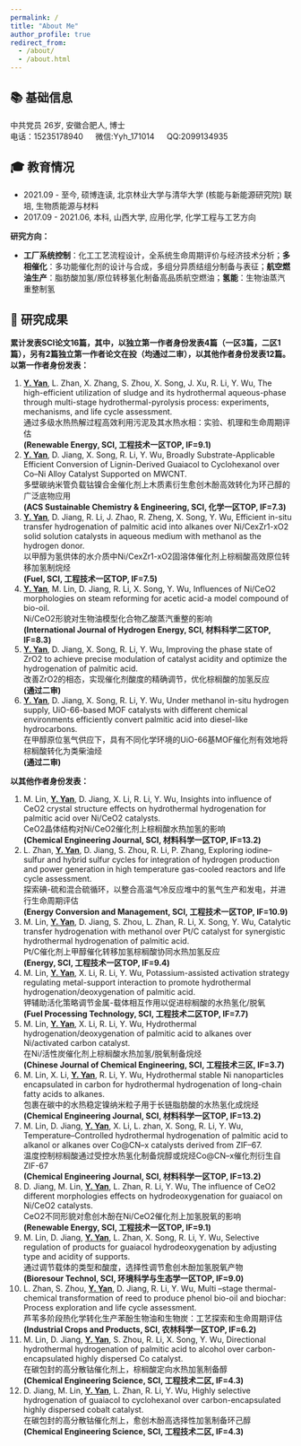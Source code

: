 ```yaml
---
permalink: /
title: "About Me"
author_profile: true
redirect_from: 
  - /about/
  - /about.html
---
```


📚 基础信息
------
中共党员 26岁, 安徽合肥人, 博士<br>
电话：15235178940 &emsp; 微信:Yyh_171014 &emsp; QQ:2099134935

🎓 教育情况
------
- 2021.09 - 至今, 硕博连读, 北京林业大学与清华大学 (核能与新能源研究院) 联培, 生物质能源与材料
- 2017.09 - 2021.06, 本科, 山西大学, 应用化学, 化学工程与工艺方向

**研究方向：**  
- **工厂系统控制**：化工工艺流程设计，全系统生命周期评价与经济技术分析；**多相催化**：多功能催化剂的设计与合成，多组分异质结组分制备与表征；**航空燃油生产**：脂肪酸加氢/原位转移氢化制备高品质航空燃油；**氢能**：生物油蒸汽重整制氢

📜 研究成果
------
**累计发表SCI论文16篇，其中，以独立第一作者身份发表4篇（一区3篇，二区1篇），另有2篇独立第一作者论文在投（均通过二审），以其他作者身份发表12篇。**  
**以第一作者身份发表：**
1.  **<u>Y. Yan</u>**, L. Zhan, X. Zhang, S. Zhou, X. Song, J. Xu, R. Li, Y. Wu, The high-efficient utilization of sludge and its hydrothermal                  aqueous-phase through multi-stage hydrothermal-pyrolysis process: experiments, mechanisms, and life cycle assessment.  
通过多级水热热解过程高效利用污泥及其水热水相：实验、机理和生命周期评估  
**(Renewable Energy, SCI, 工程技术一区TOP, IF=9.1)**
2.  **<u>Y. Yan</u>**, D. Jiang, X. Song, R. Li, Y. Wu, Broadly Substrate-Applicable Efficient Conversion of Lignin-Derived Guaiacol to Cyclohexanol over Co–Ni Alloy Catalyst Supported on MWCNT.  
多壁碳纳米管负载钴镍合金催化剂上木质素衍生愈创木酚高效转化为环己醇的广泛底物应用  
**(ACS Sustainable Chemistry & Engineering, SCI, 化学一区TOP, IF=7.3)**
3.  **<u>Y. Yan</u>**, D. Jiang, R. Li, J. Zhao, R. Zheng, X. Song, Y. Wu, Efficient in-situ transfer hydrogenation of palmitic acid into alkanes over Ni/CexZr1-xO2 solid solution catalysts in aqueous medium with methanol as the hydrogen donor.  
以甲醇为氢供体的水介质中Ni/CexZr1-xO2固溶体催化剂上棕榈酸高效原位转移加氢制烷烃  
**(Fuel, SCI, 工程技术一区TOP, IF=7.5)**
4.  **<u>Y. Yan</u>**, M. Lin, D. Jiang, R. Li, X. Song, Y. Wu, Influences of Ni/CeO2 morphologies on steam reforming for acetic acid-a model compound of bio-oil.  
Ni/CeO2形貌对生物油模型化合物乙酸蒸汽重整的影响  
**(International Journal of Hydrogen Energy, SCI, 材料科学二区TOP, IF=8.3)**
5.  **<u>Y. Yan</u>**, D. Jiang, X. Song, R. Li, Y. Wu, Improving the phase state of ZrO2 to achieve precise modulation of catalyst acidity and optimize the hydrogenation of palmitic acid.  
改善ZrO2的相态，实现催化剂酸度的精确调节，优化棕榈酸的加氢反应  
**(通过二审)**
6.  **<u>Y. Yan</u>**, D. Jiang, X. Song, R. Li, Y. Wu, Under methanol in-situ hydrogen supply, UiO-66-based MOF catalysts with different chemical environments efficiently convert palmitic acid into diesel-like hydrocarbons.  
在甲醇原位氢气供应下，具有不同化学环境的UiO-66基MOF催化剂有效地将棕榈酸转化为类柴油烃  
**(通过二审)**

**以其他作者身份发表：**
1.  M. Lin, **<u>Y. Yan</u>**, D. Jiang, X. Li, R. Li, Y. Wu, Insights into influence of CeO2 crystal structure effects on hydrothermal hydrogenation for palmitic acid over Ni/CeO2 catalysts.  
CeO2晶体结构对Ni/CeO2催化剂上棕榈酸水热加氢的影响  
**(Chemical Engineering Journal, SCI, 材料科学一区TOP, IF=13.2)**
2.  L. Zhan, **<u>Y. Yan</u>**, D. Jiang, S. Zhou, R. Li, P. Zhang, Exploring iodine–sulfur and hybrid sulfur cycles for integration of hydrogen production and power generation in high temperature gas-cooled reactors and life cycle assessment.  
探索碘-硫和混合硫循环，以整合高温气冷反应堆中的氢气生产和发电，并进行生命周期评估  
**(Energy Conversion and Management, SCI, 工程技术一区TOP, IF=10.9)**  
3.  M. Lin, **<u>Y. Yan</u>**, D. Jiang, S. Zhou, L. Zhan, R. Li, X. Song, Y. Wu, Catalytic transfer hydrogenation with methanol over Pt/C catalyst for synergistic hydrothermal hydrogenation of palmitic acid.  
Pt/C催化剂上甲醇催化转移加氢棕榈酸协同水热加氢反应  
**(Energy, SCI, 工程技术一区TOP, IF=9.4)**  
4.  M. Lin, **<u>Y. Yan</u>**, X. Li, R. Li, Y. Wu, Potassium-assisted activation strategy regulating metal-support interaction to promote hydrothermal hydrogenation/deoxygenation of palmitic acid.  
钾辅助活化策略调节金属-载体相互作用以促进棕榈酸的水热氢化/脱氧  
**(Fuel Processing Technology, SCI, 工程技术二区TOP, IF=7.7)**
5. M. Lin, **<u>Y. Yan</u>**, X. Li, R. Li, Y. Wu, Hydrothermal hydrogenation/deoxygenation of palmitic acid to alkanes over Ni/activated carbon catalyst.  
在Ni/活性炭催化剂上棕榈酸水热加氢/脱氧制备烷烃  
**(Chinese Journal of Chemical Engineering, SCI, 工程技术三区, IF=3.7)**
6.  M. Lin, X. Li, **<u>Y. Yan</u>**, R. Li, Y. Wu, Hydrothermal stable Ni nanoparticles encapsulated in carbon for hydrothermal hydrogenation of long-chain fatty acids to alkanes.  
包裹在碳中的水热稳定镍纳米粒子用于长链脂肪酸的水热氢化成烷烃  
**(Chemical Engineering Journal, SCI, 材料科学一区TOP, IF=13.2)**
7.  M. Lin, D. Jiang, **<u>Y. Yan</u>**, X. Li, L. zhan, X. Song, R. Li, Y. Wu, Temperature–Controlled hydrothermal hydrogenation of palmitic acid to alkanol or alkanes over Co@CN–x catalysts derived from ZIF–67.  
温度控制棕榈酸通过受控水热氢化制备烷醇或烷烃Co@CN–x催化剂衍生自ZIF-67  
**(Chemical Engineering Journal, SCI, 材料科学一区TOP, IF=13.2)**
8.  D. Jiang, M. Lin, **<u>Y. Yan</u>**, L. Zhan, R. Li, Y. Wu, The influence of CeO2 different morphologies effects on hydrodeoxygenation for guaiacol on Ni/CeO2 catalysts.  
CeO2不同形貌对愈创木酚在Ni/CeO2催化剂上加氢脱氧的影响  
**(Renewable Energy, SCI, 工程技术一区TOP, IF=9.1)**
9.  M. Lin, D. Jiang, **<u>Y. Yan</u>**, L. Zhan, X. Song, R. Li, Y. Wu, Selective regulation of products for guaiacol hydrodeoxygenation by adjusting type and acidity of supports.  
通过调节载体的类型和酸度，选择性调节愈创木酚加氢脱氧产物  
**(Bioresour Technol, SCI, 环境科学与生态学一区TOP, IF=9.0)**
10.  L. Zhan, S. Zhou, **<u>Y. Yan</u>**, D. Jiang, R. Li, Y. Wu, Multi –stage thermal-chemical transformation of reed to produce phenol bio-oil and biochar: Process exploration and life cycle assessment.  
芦苇多阶段热化学转化生产苯酚生物油和生物炭：工艺探索和生命周期评估  
**(Industrial Crops and Products, SCI, 农林科学一区TOP, IF=6.2)**
11.  M. Lin, D. Jiang, **<u>Y. Yan</u>**, S. Zhou, R. Li, X. Song, Y. Wu, Directional hydrothermal hydrogenation of palmitic acid to alcohol over carbon-encapsulated highly dispersed Co catalyst.  
在碳包封的高分散钴催化剂上，棕榈酸定向水热加氢制备醇  
**(Chemical Engineering Science, SCI, 工程技术二区, IF=4.3)**
12.  D. Jiang, M. Lin, **<u>Y. Yan</u>**, L. Zhan, R. Li, Y. Wu, Highly selective hydrogenation of guaiacol to cyclohexanol over carbon-encapsulated highly dispersed cobalt catalyst.  
在碳包封的高分散钴催化剂上，愈创木酚高选择性加氢制备环己醇  
**(Chemical Engineering Science, SCI, 工程技术二区, IF=4.3)**

